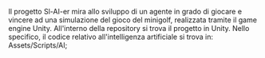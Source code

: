 Il progetto Sl-AI-er mira allo sviluppo di un agente in grado di giocare e vincere ad una simulazione del gioco del minigolf, realizzata tramite il game engine Unity.
All'interno della repository si trova il progetto in Unity. Nello specifico, il codice relativo all'intelligenza artificiale si trova in: Assets/Scripts/AI; 
